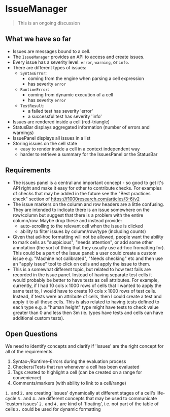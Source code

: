 # IssueManager

> This is an ongoing discussion

## What we have so far

- Issues are messages bound to a cell.
- The `IssueManager` provides an API to access and create issues.
- Every issue has a severity level: `error`, `warning`, or `info`.
- There are different types of issues:
  - `SyntaxError`:
    - coming from the engine when parsing a cell expression
    - has severity `error`
  - `RuntimeError`:
    - coming from dynamic execution of a cell
    - has severity `error`
  - `TestResult`:
    - a failed test has severity 'error'
    - a successful test has severity 'info'
- Issues are rendered inside a cell (red-triangle)
- StatusBar displays aggregated information (number of errors and warnings)
- IssuePanel displays all issues in a list
- Storing issues on the cell state
  - easy to render inside a cell in a context independent way
  - harder to retrieve a summary for the IssuesPanel or the StatusBar

## Requirements

- The issues panel is a central and important concept - so good to get it's API right and make it easy for other to contribute checks. For examples of checks that may be added in the future see the "Best practices check" section of https://f1000research.com/articles/3-6/v2
- The issue markers on the column and row headers are a little confusing. They are intended to indicate there is an issue somewhere on the row/column but suggest that there is a problem with the entire column/row. Maybe drop these and instead provide:
  - auto-scrolling to the relevant cell when the issue is clicked
  - ability to filter issues by column/row/type (including counts)
- Given that ad-hoc formatting will not be allowed, people want the ability to mark cells as "suspicious", "needs attention", or add some other annotation (the sort of thing that they usually use ad-hoc fromatting for). This could be a part of the issue panel: a user could create a custom issue e.g. "Machine not calibrated", "Needs checking" etc and then use an "apply issue" tool to click on cells and apply the issue to them.
- This is a somewhat different topic, but related to how test fails are recorded in the issue panel. Instead of having separate test cells it would probably be better to have tests as cell attributes. For example, currently, if I had 10 cols x 1000 rows of cells that I wanted to apply the same test to, I would have to create 10 cols x 1000 rows of test cells. Instead, if tests were an attribute of cells, then I could create a test and apply it to all those cells. This is also related to having tests defined to each type e.g. a "human height" type might have tests to check value greater than 0 and less then 3m (ie. types have tests and cells can have additional custom tests).

## Open Questions

We need to identify concepts and clarify if 'Issues' are the right concept for all of the requirements.

1. Syntax-/Runtime-Errors during the evaluation process
2. Checkers/Tests that run whenever a cell has been evaluated
3. Tags created to highlight a cell (can be created on a range for convenience)
4. Comments/markers (with ability to link to a cell/range)

`1.` and `2.` are creating 'issues' dynamically at different stages of a cell's life-cycle
`3.` and `4.` are different concepts that may be used to communicate 'custom issues'
`2.` and `4.` are kind of 'floating', i.e. not part of the table of cells
`2.` could be used for dynamic formatting
